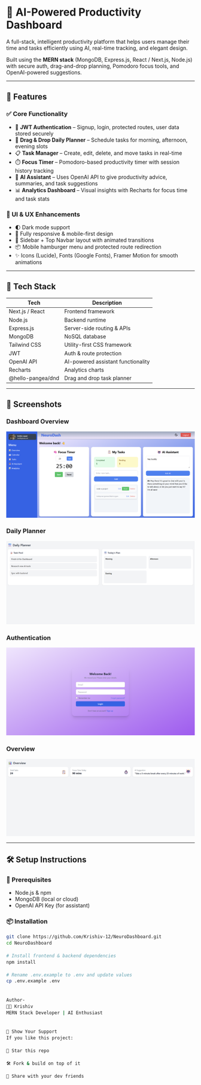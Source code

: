 # 🧠 AI-Powered Productivity Dashboard

A full-stack, intelligent productivity platform that helps users manage their time and tasks efficiently using AI, real-time tracking, and elegant design.

Built using the **MERN stack** (MongoDB, Express.js, React / Next.js, Node.js) with secure auth, drag-and-drop planning, Pomodoro focus tools, and OpenAI-powered suggestions.

---

## 🚀 Features

### ✅ Core Functionality
- 🔐 **JWT Authentication** – Signup, login, protected routes, user data stored securely
- 📅 **Drag & Drop Daily Planner** – Schedule tasks for morning, afternoon, evening slots
- 📋 **Task Manager** – Create, edit, delete, and move tasks in real-time
- ⏱️ **Focus Timer** – Pomodoro-based productivity timer with session history tracking
- 🤖 **AI Assistant** – Uses OpenAI API to give productivity advice, summaries, and task suggestions
- 📊 **Analytics Dashboard** – Visual insights with Recharts for focus time and task stats

### 💄 UI & UX Enhancements
- 🌓 Dark mode support
- 📱 Fully responsive & mobile-first design
- 🧭 Sidebar + Top Navbar layout with animated transitions
- 📦 Mobile hamburger menu and protected route redirection
- ✨ Icons (Lucide), Fonts (Google Fonts), Framer Motion for smooth animations

---

## 🧪 Tech Stack

| Tech            | Description                          |
|-----------------|--------------------------------------|
| Next.js / React | Frontend framework                   |
| Node.js         | Backend runtime                      |
| Express.js      | Server-side routing & APIs           |
| MongoDB         | NoSQL database                       |
| Tailwind CSS    | Utility-first CSS framework          |
| JWT             | Auth & route protection              |
| OpenAI API      | AI-powered assistant functionality   |
| Recharts        | Analytics charts                     |
| @hello-pangea/dnd | Drag and drop task planner         |

---

## 📸 Screenshots

### Dashboard Overview  
![Dashboard Screenshot](./client//public/dashboard.png)

### Daily Planner  
![Planner Screenshot](./client//public/daily-planner.png)

### Authentication  
![LoginPage Screenshot](./client/public/authentication.png)

### Overview  
![Overview Screenshot](./client//public/overview.png)

---

## 🛠️ Setup Instructions

### 🔧 Prerequisites

- Node.js & npm
- MongoDB (local or cloud)
- OpenAI API Key (for assistant)

### 📦 Installation

```bash
git clone https://github.com/Krishiv-12/NeuroDashboard.git
cd NeuroDashboard

# Install frontend & backend dependencies
npm install

# Rename .env.example to .env and update values
cp .env.example .env


Author-
👨‍💻 Krishiv
MERN Stack Developer | AI Enthusiast


🌟 Show Your Support
If you like this project:

🌟 Star this repo

🛠️ Fork & build on top of it

🔁 Share with your dev friends